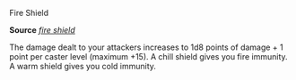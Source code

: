 Fire Shield

**Source** [_fire shield_](spells/fireShield#_fire-shield)

The damage dealt to your attackers increases to 1d8 points of damage + 1 point per caster level (maximum +15). A chill shield gives you fire immunity. A warm shield gives you cold immunity.

